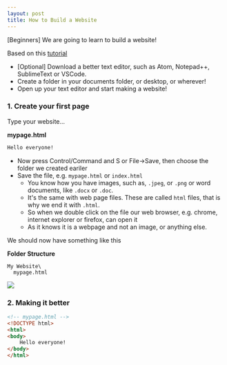 ```yaml
---
layout: post
title: How to Build a Website
---
```


<div class="message">
[Beginners] We are going to learn to build a website!
</div>


Based on this [tutorial](http://www.htmldog.com/guides/html/beginner/tags/)

- [Optional] Download a better text editor, such as Atom, Notepad++, SublimeText or VSCode.
- Create a folder in your documents folder, or desktop, or wherever!
- Open up your text editor and start making a website!

### 1. Create your first page

Type your website...

**mypage.html**
```html
Hello everyone!
```

- Now press Control/Command and S or File->Save, then choose the folder we created eariler
- Save the file, e.g. `mypage.html` or `index.html`
  - You know how you have images, such as, `.jpeg`, or `.png` or word documents, like `.docx` or `.doc`.
  - It's the same with web page files. These are called `html` files, that is why we end it with `.html`.
  - So when we double click on the file our web browser, e.g. chrome, internet explorer or firefox, can open it
  - As it knows it is a webpage and not an image, or anything else.

We should now have something like this

**Folder Structure**
```
My Website\
  mypage.html
```

<img src="{{ site.baseurl }}/img/how-to-code-first.png">


### 2. Making it better

```html
<!-- mypage.html -->
<!DOCTYPE html>
<html>
<body>
    Hello everyone!
</body>
</html>
```
